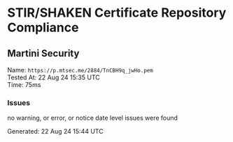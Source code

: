 # STIR/SHAKEN Certificate Repository Compliance

## Martini Security

Name: `https://p.mtsec.me/2884/TnCBH9q_jwHo.pem`\
Tested At: 22 Aug 24 15:35 UTC\
Time: 75ms

### Issues

no warning, or error, or notice date level issues were found

Generated: 22 Aug 24 15:44 UTC